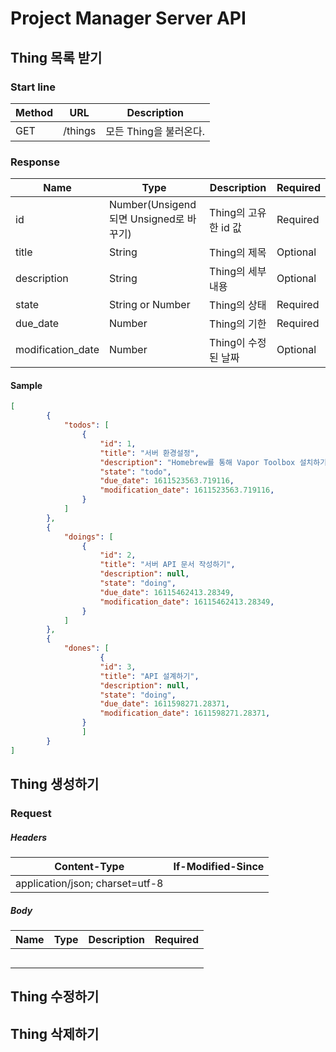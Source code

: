 # Project Manager Server API

## Thing 목록 받기

### Start line

| Method | URL  |Description|
| - | -|---|
| GET    | /things |모든 Thing을 불러온다.|

### Response

| Name | Type | Description | Required|
| -------- | -------- | -------- |---|
| id | Number(Unsigend 되면 Unsigned로 바꾸기) | Thing의 고유한 id 값 |Required|
| title | String | Thing의 제목 |Optional|
| description | String | Thing의 세부내용 |Optional|
| state | String or Number | Thing의 상태 |Required|
| due_date | Number | Thing의 기한 |Required|
| modification_date | Number | Thing이 수정된 날짜 |Optional|


#### Sample

```json
[
        {
            "todos": [
                {
                    "id": 1,
                    "title": "서버 환경설정",
                    "description": "Homebrew를 통해 Vapor Toolbox 설치하기",
                    "state": "todo",
                    "due_date": 1611523563.719116,
                    "modification_date": 1611523563.719116,
                }
            ]
        },
        {
            "doings": [
                {
                    "id": 2,
                    "title": "서버 API 문서 작성하기",
                    "description": null,
                    "state": "doing",
                    "due_date": 16115462413.28349,
                    "modification_date": 16115462413.28349,
                }
            ]
        },
        {
            "dones": [
            		{
                    "id": 3,
                    "title": "API 설계하기",
                    "description": null,
                    "state": "doing",
                    "due_date": 1611598271.28371,
                    "modification_date": 1611598271.28371,
                }
        		]
        }
]
```

## Thing 생성하기
### Request
##### Headers
| Content-Type                    | If-Modified-Since |
| ------------------------------- | ----------------- |
| application/json; charset=utf-8 |                   |
##### Body
| Name | Type | Description | Required|
| -------- | -------- | -------- | -------- |
|          |          |          |          |
|          |          |          |          |
|          |          |          |          |
|          |          |          |          |
|          |          |          |          |
## Thing 수정하기

## Thing 삭제하기


